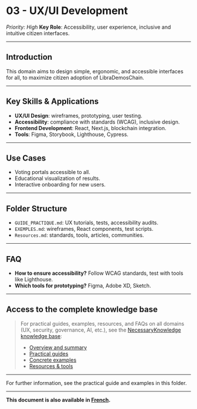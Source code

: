 # 03 - UX/UI Development
*Priority: High*
**Key Role**: Accessibility, user experience, inclusive and intuitive citizen interfaces.

---

## Introduction
This domain aims to design simple, ergonomic, and accessible interfaces for all, to maximize citizen adoption of LibraDemosChain.

---

## Key Skills & Applications
- **UX/UI Design**: wireframes, prototyping, user testing.
- **Accessibility**: compliance with standards (WCAG), inclusive design.
- **Frontend Development**: React, Next.js, blockchain integration.
- **Tools**: Figma, Storybook, Lighthouse, Cypress.

---

## Use Cases
- Voting portals accessible to all.
- Educational visualization of results.
- Interactive onboarding for new users.

---

## Folder Structure
- `GUIDE_PRACTIQUE.md`: UX tutorials, tests, accessibility audits.
- `EXEMPLES.md`: wireframes, React components, test scripts.
- `Resources.md`: standards, tools, articles, communities.

---

## FAQ
- **How to ensure accessibility?**
  Follow WCAG standards, test with tools like Lighthouse.
- **Which tools for prototyping?**
  Figma, Adobe XD, Sketch.

---

## Access to the complete knowledge base

> For practical guides, examples, resources, and FAQs on all domains (UX, security, governance, AI, etc.), see the [NecessaryKnowledge knowledge base](../README.md):
>
> - [Overview and summary](../README.md)
> - [Practical guides](./GUIDE_PRACTIQUE.md)
> - [Concrete examples](./EXEMPLES.md)
> - [Resources & tools](./Resources.md)

---

For further information, see the practical guide and examples in this folder.

---

**This document is also available in [French](./README.md).**
